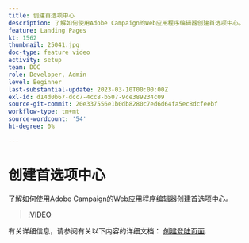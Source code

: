 ```yaml
---
title: 创建首选项中心
description: 了解如何使用Adobe Campaign的Web应用程序编辑器创建首选项中心。
feature: Landing Pages
kt: 1562
thumbnail: 25041.jpg
doc-type: feature video
activity: setup
team: DOC
role: Developer, Admin
level: Beginner
last-substantial-update: 2023-03-10T00:00:00Z
exl-id: d14d0b67-dcc7-4cc8-b507-9ce389234c09
source-git-commit: 20e337556e1b0db8280c7ed6d64fa5ec8dcfeebf
workflow-type: tm+mt
source-wordcount: '54'
ht-degree: 0%

---
```


# 创建首选项中心

了解如何使用Adobe Campaign的Web应用程序编辑器创建首选项中心。

>[!VIDEO](https://video.tv.adobe.com/v/25041?quality=12)

有关详细信息，请参阅有关以下内容的详细文档： [创建登陆页面](https://experienceleague.adobe.com/docs/campaign-classic/using/designing-content/editing-html-content/creating-a-landing-page.html).
